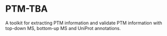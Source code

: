 # PTM-TBA

A toolkit for extracting PTM information and validate PTM information with top-down MS, bottom-up MS and UniProt annotations.
